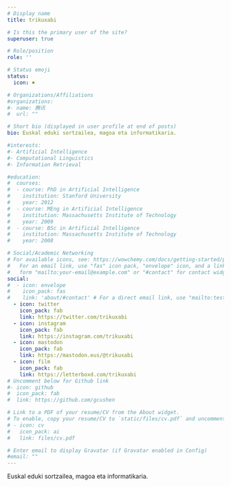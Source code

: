 ```yaml
---
# Display name
title: trikuxabi

# Is this the primary user of the site?
superuser: true

# Role/position
role: ''

# Status emoji
status:
  icon: ♠️

# Organizations/Affiliations
#organizations:
#- name: 腾讯
#  url: ""

# Short bio (displayed in user profile at end of posts)
bio: Euskal eduki sortzailea, magoa eta informatikaria.

#interests:
#- Artificial Intelligence
#- Computational Linguistics
#- Information Retrieval

#education:
#  courses:
#  - course: PhD in Artificial Intelligence
#    institution: Stanford University
#    year: 2012
#  - course: MEng in Artificial Intelligence
#    institution: Massachusetts Institute of Technology
#    year: 2009
#  - course: BSc in Artificial Intelligence
#    institution: Massachusetts Institute of Technology
#    year: 2008

# Social/Academic Networking
# For available icons, see: https://wowchemy.com/docs/getting-started/page-builder/#icons
#   For an email link, use "fas" icon pack, "envelope" icon, and a link in the
#   form "mailto:your-email@example.com" or "#contact" for contact widget.
social:
#  - icon: envelope
#    icon_pack: fas
#    link: 'about/#contact' # For a direct email link, use "mailto:test@example.org".
  - icon: twitter
    icon_pack: fab
    link: https://twitter.com/trikuxabi
  - icon: instagram
    icon_pack: fab
    link: https://instagram.com/trikuxabi
  - icon: mastodon
    icon_pack: fab
    link: https://mastodon.eus/@trikuxabi
  - icon: film
    icon_pack: fab
    link: https://letterboxd.com/trikuxabi
# Uncomment below for Github link
#- icon: github
#  icon_pack: fab
#  link: https://github.com/gcushen

# Link to a PDF of your resume/CV from the About widget.
# To enable, copy your resume/CV to `static/files/cv.pdf` and uncomment the lines below.
# - icon: cv
#   icon_pack: ai
#   link: files/cv.pdf

# Enter email to display Gravatar (if Gravatar enabled in Config)
#email: ""
---
```


Euskal eduki sortzailea, magoa eta informatikaria.
